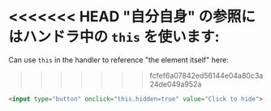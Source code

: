 <<<<<<< HEAD
"自分自身" の参照にはハンドラ中の `this` を使います:
=======
Can use `this` in the handler to reference "the element itself" here:
>>>>>>> fcfef6a07842ed56144e04a80c3a24de049a952a

```html run height=50
<input type="button" onclick="this.hidden=true" value="Click to hide">
```
